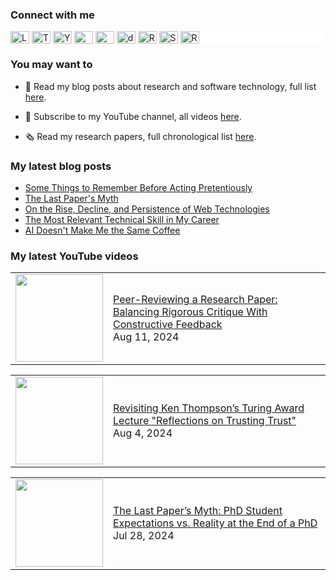 ### Connect with me

<div style="background-color: white;">
  <a href="https://linkedin.com/in/cesarsotovalero" target="blank"><img align="center" src="https://cdn.jsdelivr.net/npm/simple-icons@3.0.1/icons/linkedin.svg" alt="LinkedIn" height="20" width="30" /></a>
  <a href="https://twitter.com/cesarsotovalero" target="blank"><img align="center" src="https://cdn.jsdelivr.net/npm/simple-icons@3.0.1/icons/twitter.svg" alt="Twitter" height="20" width="30" /></a>
  <a href="https://www.youtube.com/channel/UCR4rI98w6-MqYoCS6jR9LGg" target="blank"><img align="center" src="https://cdn.jsdelivr.net/npm/simple-icons@3.0.1/icons/youtube.svg" alt="YouTube" height="20" width="30" /></a>
  <a href="https://scholar.google.es/citations?user=jNBoowwAAAAJ&hl=en" target="blank"><img align="center" src="https://cdn.jsdelivr.net/npm/simple-icons@3.0.1/icons/googlescholar.svg" alt="GoogleSchoolar" height="20" width="30" /></a>
  <a href="https://orcid.org/0000-0003-0541-6411" target="blank"><img align="center" src="https://cdn.jsdelivr.net/npm/simple-icons@3.0.1/icons/orcid.svg" alt="ORCID" height="20" width="30" /></a>
  <a href="https://dblp.uni-trier.de/pid/192/3923.html" target="blank"><img align="center" src="https://cdn.jsdelivr.net/npm/simple-icons@3.0.1/icons/dblp.svg" alt="dblp" height="20" width="30" /></a>
  <a href="https://www.researchgate.net/profile/Cesar_Soto-Valero" target="blank"><img align="center" src="https://cdn.jsdelivr.net/npm/simple-icons@3.0.1/icons/researchgate.svg" alt="ResearchGate" height="20" width="30" /></a>
  <a href="https://stackoverflow.com/users/10480869/cesarsotovalero" target="blank"><img align="center" src="https://cdn.jsdelivr.net/npm/simple-icons@3.0.1/icons/stackoverflow.svg" alt="StackOverflow" height="20" width="30" /></a>
  <a href="http://feeds.feedburner.com/cesarsotovalero" target="blank"><img align="center" src="https://cdn.jsdelivr.net/npm/simple-icons@3.0.1/icons/rss.svg" alt="R" height="20" width="30" /></a>
</div>

### You may want to
  
- 📕 Read my blog posts about research and software technology, full list [here](https://www.cesarsotovalero.net/blog).

- 🎥 Subscribe to my YouTube channel, all videos [here](https://www.youtube.com/@cesarsotovalero/videos).

- 🗞 Read my research papers, full chronological list [here](https://www.cesarsotovalero.net/publications).

### My latest blog posts

<!-- BLOG-POST-LIST:START -->
- [Some Things to Remember Before Acting Pretentiously](https://www.cesarsotovalero.net/blog/some-things-to-remember-before-acting-pretentiously.html)
- [The Last Paper&#39;s Myth](https://www.cesarsotovalero.net/blog/the-last-paper-myth.html)
- [On the Rise, Decline, and Persistence of Web Technologies](https://www.cesarsotovalero.net/blog/the-evolution-of-the-web-from-html-to-webassembly.html)
- [The Most Relevant Technical Skill in My Career](https://www.cesarsotovalero.net/blog/the-most-relevant-technical-skill-in-my-career.html)
- [AI Doesn&#39;t Make Me the Same Coffee](https://www.cesarsotovalero.net/blog/ai-doesnt-make-me-the-same-coffee.html)
<!-- BLOG-POST-LIST:END -->

### My latest YouTube videos

<!-- YOUTUBE:START --><table style="border: none;"><tr><td style="border: none;"><a href="https://www.youtube.com/watch?v=k31h3hoV-Us"><img width="140px" src="https://i.ytimg.com/vi/k31h3hoV-Us/mqdefault.jpg"></a></td><td style="border: none;"><a href="https://www.youtube.com/watch?v=k31h3hoV-Us">Peer-Reviewing a Research Paper: Balancing Rigorous Critique With Constructive Feedback</a><br/>Aug 11, 2024</td></tr></table><table style="border: none;"><tr><td style="border: none;"><a href="https://www.youtube.com/watch?v=jdnWhkgA_rM"><img width="140px" src="https://i.ytimg.com/vi/jdnWhkgA_rM/mqdefault.jpg"></a></td><td style="border: none;"><a href="https://www.youtube.com/watch?v=jdnWhkgA_rM">Revisiting Ken Thompson’s Turing Award Lecture &quot;Reflections on Trusting Trust&quot;</a><br/>Aug 4, 2024</td></tr></table><table style="border: none;"><tr><td style="border: none;"><a href="https://www.youtube.com/watch?v=-3txwKTHe4Y"><img width="140px" src="https://i.ytimg.com/vi/-3txwKTHe4Y/mqdefault.jpg"></a></td><td style="border: none;"><a href="https://www.youtube.com/watch?v=-3txwKTHe4Y">The Last Paper’s Myth: PhD Student Expectations vs. Reality at the End of a PhD</a><br/>Jul 28, 2024</td></tr></table><!-- YOUTUBE:END -->
